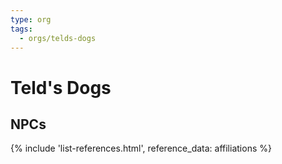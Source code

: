 ```yaml
---
type: org
tags:
  - orgs/telds-dogs
---
```

# Teld's Dogs

## NPCs
{% include 'list-references.html', reference_data: affiliations %}
